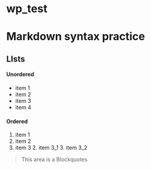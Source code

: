# wp_test

# Markdown syntax practice

## LIsts
#### Unordered
- item 1
- item 2
- item 3
- item 4

#### Ordered
1. item 1
1. item 2
2. item 3
    2. item 3_1
    3. item 3_2

>This area is a Blockquotes
>

